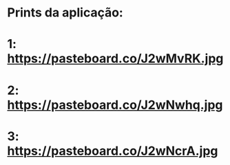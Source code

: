 # Prints da aplicação:

# 1: https://pasteboard.co/J2wMvRK.jpg
# 2: https://pasteboard.co/J2wNwhq.jpg
# 3: https://pasteboard.co/J2wNcrA.jpg
